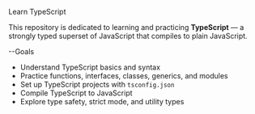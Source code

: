 Learn TypeScript

This repository is dedicated to learning and practicing **TypeScript** — a strongly typed superset of JavaScript that compiles to plain JavaScript.

--Goals

- Understand TypeScript basics and syntax
- Practice functions, interfaces, classes, generics, and modules
- Set up TypeScript projects with `tsconfig.json`
- Compile TypeScript to JavaScript
- Explore type safety, strict mode, and utility types
